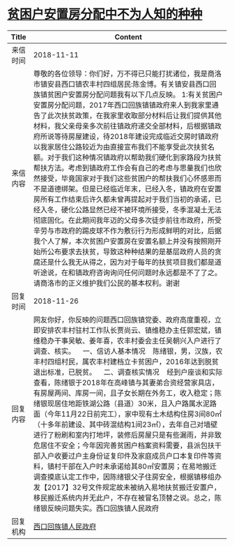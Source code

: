# <a href="http://www.shangluo.gov.cn/zmhd/ldxxxx.jsp?urltype=leadermail.LeaderMailContentUrl&wbtreeid=1112&leadermailid=5005">贫困户安置房分配中不为人知的种种</a>
|Title|Content|
|:---:|---|
|来信时间|2018-11-11|
|来信内容|尊敬的各位领导：你们好，万不得已只能打扰诸位，我是商洛市镇安县西口镇农丰村四组居民:陈金博。有关镇安县西口回族镇贫困户安置房分配问题我有以下几点反映。 1:有关贫困户安置房分配问题，2017年西口回族镇镇政府来人到我家里通告了此次扶贫政策，在我家里收取部分材料后让我们提供其他材料，我父亲母亲多次前往镇政府递交全部材料，后根据镇政府所说等待房屋建设，待2018年建设完成临近交房时镇政府以我家居住公路较近为由直接宣布我们不能享受此次扶贫名额。对于我们这种情况镇政府以帮助我们硬化到家路段为扶贫帮扶方法。考虑到镇政府工作会有自己的考虑与思量我们也欣然接受，毕竟国家对于我们这些贫困户的帮扶我们心怀感恩而不是道德绑架。但是已经临近年末，已经入冬，镇政府在安置房所有工作结束后许久都未曾再提起对于我们当初的承诺，已经入冬，硬化公路显然已经不被环境所接受，冬季混凝土无法彻底固化。在此期间我年迈的父母多次徒步前往市政府，所受辛劳与市政府的踢皮球不作为敷衍行为形成鲜明的对比，后据我个人了解，本次贫困户安置房在安置名额上并没有按照刚开始所公布要求去扶贫，导致这种种结果的是基层政府人员的贪腐还是什么我无从得之，因为对于每年的扶贫项目我们都是道听途说，在和镇政府咨询询问任何问题时永远都是不了了之。请商洛市的正义维护我们公民的基本权利。谢谢|
|回复时间|2018-11-26|
|回复内容|网友你好，你反映的问题西口回族镇党委、政府高度重视，立即安排农丰村驻村工作队长贾尚云、镇维稳办主任郭宏斌，镇维稳办干事吴敏、姜年喜，农丰村委会主任吴朝兴入户进行了调查、核实。    一、信访人基本情况    陈绪银，男，汉族，农丰村四组村民，属农丰村建档立卡贫困户，2016年达到脱贫退出标准，已脱贫。    二、调查核实情况    经到户座谈和实际查看，陈绪银于2018年在高峰镇与其妻弟合资经营家具店，有房屋两间、库房一间，且子女长期在外务工，收入稳定；陈绪银现居住地距铁湖公路（县道）30米，且入户路属水泥路面（今年11月22日前完工），家中现有土木结构住房3间80㎡（十多年前建设、其中砖混结构1间23㎡），去年自己对墙壁进行了粉刷和室内打地坪，装修后房屋只是有些漏雨，并非致危居住不安全；今年因完善贫困户档案资料需要，县派包扶干部入户收要过户主身份证复印件及家庭成员户口本复印件等资料，镇村干部在入户时未承诺给其80㎡安置房；在易地搬迁调查摸底认定工作中，因陈绪银父子住房安全，根据镇移组办发【2017】32号文件规定故未被纳入易地扶贫搬迁安置户，移民搬迁系统内并无此户，不存在被冒名顶替之说。总之，陈绪银反映问题失实。西口回族镇人民政府|
|回复机构|<a href="../../categories/agencies/西口回族镇人民政府.md">西口回族镇人民政府</a>|
